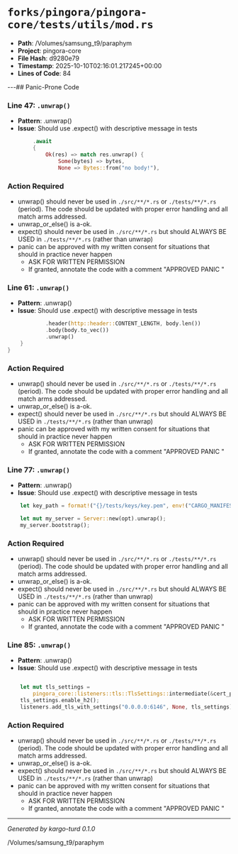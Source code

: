 # `forks/pingora/pingora-core/tests/utils/mod.rs`

- **Path**: /Volumes/samsung_t9/paraphym
- **Project**: pingora-core
- **File Hash**: d9280e79  
- **Timestamp**: 2025-10-10T02:16:01.217245+00:00  
- **Lines of Code**: 84

---## Panic-Prone Code


### Line 47: `.unwrap()`

- **Pattern**: .unwrap()
- **Issue**: Should use .expect() with descriptive message in tests

```rust
        .await
        {
            Ok(res) => match res.unwrap() {
                Some(bytes) => bytes,
                None => Bytes::from("no body!"),
```

### Action Required

- unwrap() should never be used in `./src/**/*.rs` or `./tests/**/*.rs` (period). The code should be updated with proper error handling and all match arms addressed.
- unwrap_or_else() is a-ok. 
- expect() should never be used in `./src/**/*.rs` but should ALWAYS BE USED in `./tests/**/*.rs` (rather than unwrap)
- panic can be approved with my written consent for situations that should in practice never happen  
  - ASK FOR WRITTEN PERMISSION
  - If granted, annotate the code with a comment "APPROVED PANIC "


### Line 61: `.unwrap()`

- **Pattern**: .unwrap()
- **Issue**: Should use .expect() with descriptive message in tests

```rust
            .header(http::header::CONTENT_LENGTH, body.len())
            .body(body.to_vec())
            .unwrap()
    }
}
```

### Action Required

- unwrap() should never be used in `./src/**/*.rs` or `./tests/**/*.rs` (period). The code should be updated with proper error handling and all match arms addressed.
- unwrap_or_else() is a-ok. 
- expect() should never be used in `./src/**/*.rs` but should ALWAYS BE USED in `./tests/**/*.rs` (rather than unwrap)
- panic can be approved with my written consent for situations that should in practice never happen  
  - ASK FOR WRITTEN PERMISSION
  - If granted, annotate the code with a comment "APPROVED PANIC "


### Line 77: `.unwrap()`

- **Pattern**: .unwrap()
- **Issue**: Should use .expect() with descriptive message in tests

```rust
    let key_path = format!("{}/tests/keys/key.pem", env!("CARGO_MANIFEST_DIR"));

    let mut my_server = Server::new(opt).unwrap();
    my_server.bootstrap();

```

### Action Required

- unwrap() should never be used in `./src/**/*.rs` or `./tests/**/*.rs` (period). The code should be updated with proper error handling and all match arms addressed.
- unwrap_or_else() is a-ok. 
- expect() should never be used in `./src/**/*.rs` but should ALWAYS BE USED in `./tests/**/*.rs` (rather than unwrap)
- panic can be approved with my written consent for situations that should in practice never happen  
  - ASK FOR WRITTEN PERMISSION
  - If granted, annotate the code with a comment "APPROVED PANIC "


### Line 85: `.unwrap()`

- **Pattern**: .unwrap()
- **Issue**: Should use .expect() with descriptive message in tests

```rust

    let mut tls_settings =
        pingora_core::listeners::tls::TlsSettings::intermediate(&cert_path, &key_path).unwrap();
    tls_settings.enable_h2();
    listeners.add_tls_with_settings("0.0.0.0:6146", None, tls_settings);
```

### Action Required

- unwrap() should never be used in `./src/**/*.rs` or `./tests/**/*.rs` (period). The code should be updated with proper error handling and all match arms addressed.
- unwrap_or_else() is a-ok. 
- expect() should never be used in `./src/**/*.rs` but should ALWAYS BE USED in `./tests/**/*.rs` (rather than unwrap)
- panic can be approved with my written consent for situations that should in practice never happen  
  - ASK FOR WRITTEN PERMISSION
  - If granted, annotate the code with a comment "APPROVED PANIC "

---

*Generated by kargo-turd 0.1.0*

/Volumes/samsung_t9/paraphym